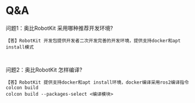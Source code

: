 # Q&A

问题1：奥比RobotKit 采用哪种推荐开发环境?

```
【答】RobotKit 开发包提供开发者二次开发完善的开发环境，提供支持docker和apt install模式



```

问题2：奥比RobotKit 怎样编译?

```
【答】RobotKit 提供支持docker和apt install环境，docker编译采用ros2编译指令
colcon build
colcon build --packages-select <编译模块>



```
